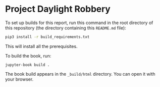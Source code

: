 # Project Daylight Robbery

To set up builds for this report, run this command in the root directory of this repository (the directory containing this `README.md` file):

```bash
pip3 install -r build_requirements.txt
```

This will install all the prerequisites.

To build the book, run:

```
jupyter-book build .
```

The book build appears in the `_build/html` directory.  You can open it with your browser.
